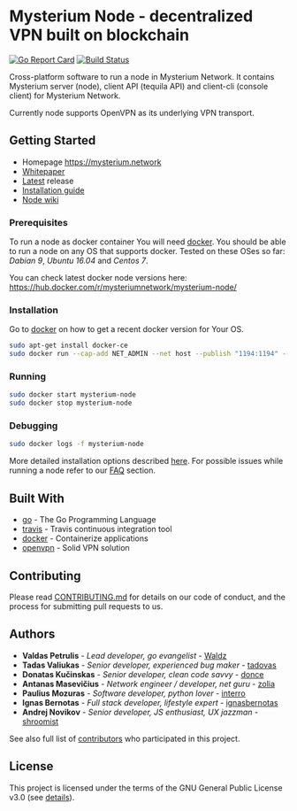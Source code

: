 # Mysterium Node - decentralized VPN built on blockchain

[![Go Report Card](https://goreportcard.com/badge/github.com/MysteriumNetwork/node)](https://goreportcard.com/report/github.com/MysteriumNetwork/node)
[![Build Status](https://travis-ci.org/MysteriumNetwork/node.svg?branch=master)](https://travis-ci.org/MysteriumNetwork/node)

Cross-platform software to run a node in Mysterium Network. It contains Mysterium server (node), 
client API (tequila API) and client-cli (console client) for Mysterium Network.
 
Currently node supports OpenVPN as its underlying VPN transport. 

## Getting Started

- Homepage https://mysterium.network
- [Whitepaper](https://mysterium.network/whitepaper.pdf)
- [Latest](https://github.com/MysteriumNetwork/node/releases/latest) release
- [Installation guide](./INSTALL.md)
- [Node wiki](https://github.com/MysteriumNetwork/node/wiki/) 

### Prerequisites

To run a node as docker container You will need [docker](https://www.docker.com/). 
You should be able to run a node on any OS that supports docker. 
Tested on these OSes so far: _Dabian 9_, _Ubuntu 16.04_ and _Centos 7_. 

You can check latest docker node versions here: https://hub.docker.com/r/mysteriumnetwork/mysterium-node/


### Installation

Go to [docker](https://www.docker.com/) on how to get a recent docker version for Your OS.

```bash
sudo apt-get install docker-ce
sudo docker run --cap-add NET_ADMIN --net host --publish "1194:1194" --name mysterium-node -d mysteriumnetwork/mysterium-node:latest
```
### Running
```bash
sudo docker start mysterium-node
sudo docker stop mysterium-node
```
### Debugging
```bash
sudo docker logs -f mysterium-node
```
More detailed installation options described [here](./INSTALL.md).
For possible issues while running a node refer to our [FAQ](https://github.com/MysteriumNetwork/node/wiki/Node-operation) section.

## Built With

* [go](https://golang.org/) - The Go Programming Language
* [travis](https://travis-ci.org/) - Travis continuous integration tool
* [docker](https://www.docker.com/what-docker) - Containerize applications
* [openvpn](https://openvpn.net) - Solid VPN solution

## Contributing

Please read [CONTRIBUTING.md](./CONTRIBUTING.md) for details on our code of conduct, and the process for submitting pull requests to us.

## Authors
* **Valdas Petrulis** - *Lead developer, go evangelist* - [Waldz](https://github.com/Waldz)
* **Tadas Valiukas** - *Senior developer, experienced bug maker* - [tadovas](https://github.com/tadovas)
* **Donatas Kučinskas** - *Senior developer, clean code savvy* - [donce](https://github.com/donce)
* **Antanas Masevičius** - *Network engineer / developer, net guru* - [zolia](https://github.com/zolia)
* **Paulius Mozuras** - *Software developer, python lover* - [interro](https://github.com/interro)
* **Ignas Bernotas** - *Full stack developer, lifestyle expert* - [ignasbernotas](https://github.com/ignasbernotas)
* **Andrej Novikov** - *Senior developer, JS enthusiast, UX jazzman* - [shroomist](https://github.com/shroomist)

See also full list of [contributors](https://github.com/MysteriumNetwork/node/contributors) who participated in this project.

## License

This project is licensed under the terms of the GNU General Public License v3.0 (see [details](./LICENSE)).
